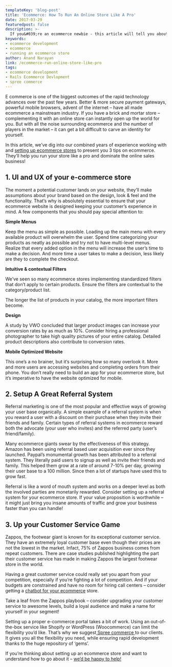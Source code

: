 ```yaml
---
templateKey: 'blog-post'
title: 'Ecommerce: How To Run An Online Store Like A Pro'
date: 2017-03-29
featuredpost: false
description: >-
  If you&#039;re an ecommerce newbie - this article will tell you about the basics of setting up your online store and running it like a pro!
keywords:
- ecommerce development
- ecommerce
- running an ecommerce store
author: Anand Narayan
link: /ecommerce-run-online-store-like-pro
tags:
- ecommerce development
- Rails Ecommerce Devlopment
- spree commerce
---
```


E commerce is one of the biggest outcomes of the rapid technology advances over the past few years. Better & more secure payment gateways, powerful mobile browsers, advent of the internet – have all made ecommerce a mainstream industry. If you have a brick and mortar store – complementing it with an online store can instantly open up the world for you. But with all the noise surrounding ecommerce and the number of players in the market – it can get a bit difficult to carve an identity for yourself.

In this article, we’ve dig into our combined years of experience working with and [setting up ecommerce stores](/ecommerce-development-company) to present you 3 tips on ecommerce. They’ll help you run your store like a pro and dominate the online sales business!

## 1. UI and UX of your e-commerce store
The moment a potential customer lands on your website, they’ll make assumptions about your brand based on the design, look & feel and the functionality. That’s why is absolutely essential to ensure that your ecommerce website is designed keeping your customer’s experience in mind. A few components that you should pay special attention to:

__Simple Menus__

Keep the menu as simple as possible. Loading up the main menu with every available product will overwhelm the user.
Spend time categorizing your products as neatly as possible and try not to have multi-level menus. Realize that every added option in the menu will increase the user’s time to make a decision. And more time a user takes to make a decision, less likely are they to complete the checkout.


__Intuitive & contextual Filters__

We’ve seen so many ecommerce stores implementing standardized filters that don’t apply to certain products. Ensure the filters are contextual to the category/product list.

The longer the list of products in your catalog, the more important filters become.

__Design__

A study by VWO concluded that larger product images can increase your conversion rates by as much as 10%. Consider hiring a professional photographer to take high quality pictures of your entire catalog. Detailed product descriptions also contribute to conversion rates.

__Mobile Optimized Website__

This one’s a no brainer, but it’s surprising how so many overlook it. More and more users are accessing websites and completing orders from their phone. You don’t really need to build an app for your ecommerce store, but it’s imperative to have the website optimized for mobile.


## 2. Setup A Great Referral System
Referral marketing is one of the most popular and effective ways of growing your user base organically. A simple example of a referral system is when you reward a user with a discount on their purchase when they invite their friends and family. Certain types of referral systems in ecommerce reward both the advocate (your user who invites) and the referred party (user’s friend/family).

Many ecommerce giants swear by the effectiveness of this strategy. Amazon has been using referral based user acquisition ever since they launched. Paypal’s monumental growth has been attributed to a referral system. They literally paid users to signup as well as invite their friends and family. This helped them grow at a rate of around 7-10% per day, growing their user base to a 100 million. Since then a lot of startups have used this to grow fast.

Referral is like a word of mouth system and works on a deeper level as both the involved parties are monetarily rewarded. Consider setting up a referral system for your ecommerce store. If your value proposition is worthwhile – it might just bring you insane amounts of traffic and grow your business faster than you can handle!

## 3. Up your Customer Service Game
Zappos, the footwear giant is known for its exceptional customer service. They have an extremely loyal customer base even though their prices are not the lowest in the market. Infact, 75% of Zappos business comes from repeat customers. There are case studies published highlighting the part their customer service has made in making Zappos the largest footwear store in the world.

Having a great customer service could really set you apart from your competition, especially if you’re fighting a lot of competition. And if your budgets are constrained and have no room for hiring call centers – consider getting a [chatbot for your ecommerce](/chatbots-for-businesses) store.

Take a leaf from the Zappos playbook – consider upgrading your customer service to awesome levels, build a loyal audience and make a name for yourself in your segment!

Setting up a proper e-commerce portal takes a bit of work. Using an out-of-the-box service like Shopify or WordPress (Woocommerce) can limit the flexibility you’d like. That’s why we suggest[ Spree commerce ](/spree-commerce-development)to our clients. It gives you all the flexibility you need, while ensuring rapid development thanks to the huge repository of ‘gems’.

If you’re thinking about setting up an ecommerce store and want to understand how to go about it – [we’d be happy to help!](/contact)